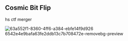 ## Cosmic Bit Flip

hs ctf merger

![63a552f1-8360-4ff6-a384-ebfe14f9d926 6542e4e9bafa63fe2ddb13c7b708472e-removebg-preview](https://github.com/user-attachments/assets/74d60806-64ee-4017-b020-39a9a4a844e6)



<!--

**Here are some ideas to get you started:**

🙋‍♀️ A short introduction - what is your organization all about?
🌈 Contribution guidelines - how can the community get involved?
👩‍💻 Useful resources - where can the community find your docs? Is there anything else the community should know?
🍿 Fun facts - what does your team eat for breakfast?
🧙 Remember, you can do mighty things with the power of [Markdown](https://docs.github.com/github/writing-on-github/getting-started-with-writing-and-formatting-on-github/basic-writing-and-formatting-syntax)
-->
